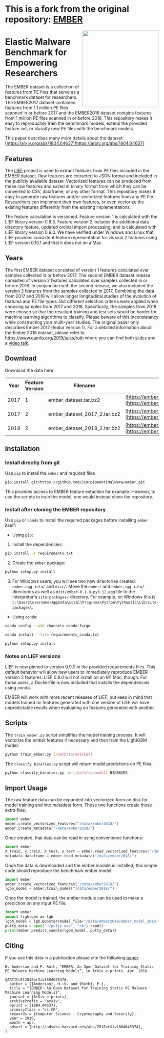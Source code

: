 # This is a fork from the original repository: [EMBER](https://github.com/elastic/ember)

<img src="resources/logo.png" align="right" width="250px" height="250px">

# Elastic Malware Benchmark for Empowering Researchers

The EMBER dataset is a collection of features from PE files that serve as a benchmark dataset for researchers. The EMBER2017 dataset contained features from 1.1 million PE files scanned in or before 2017 and the EMBER2018 dataset contains features from 1 million PE files scanned in or before 2018. This repository makes it easy to reproducibly train the benchmark models, extend the provided feature set, or classify new PE files with the benchmark models.

This paper describes many more details about the dataset: [https://arxiv.org/abs/1804.04637](https://arxiv.org/abs/1804.04637)

## Features

The [LIEF](https://lief.quarkslab.com/) project is used to extract features from PE files included in the EMBER dataset. Raw features are extracted to JSON format and included in the publicly available dataset. Vectorized features can be produced from these raw features and saved in binary format from which they can be converted to CSV, dataframe, or any other format. This repository makes it easy to generate raw features and/or vectorized features from any PE file. Researchers can implement their own features, or even vectorize the existing features differently from the existing implementations.

The feature calculation is versioned. Feature version 1 is calculated with the LIEF library version 0.8.3. Feature version 2 includes the additional data directory feature, updated ordinal import processing, and is calculated with LIEF library version 0.9.0.  We have verified under Windows and Linux that LIEF provides consistent feature representation for version 2 features using LIEF version 0.10.1 and that it does not on a Mac.

## Years

The first EMBER dataset consisted of version 1 features calculated over samples collected in or before 2017. The second EMBER dataset release consisted of version 2 features calculated over samples collected in or before 2018. In conjunction with the second release, we also included the version 2 features from the samples collected in 2017. Combining the data from 2017 and 2018 will allow longer longitudinal studies of the evolution of features and PE file types. But different selection criteria were applied when choosing samples from 2017 and 2018. Specifically, the samples from 2018 were chosen so that the resultant training and test sets would be harder for machine learning algorithms to classify. Please beware of this inconsistancy while constructing your multi-year studies. The original paper only describes Ember 2017 (featur version 1). For a detailed information about the Ember 2018 dataset, please refer to https://www.camlis.org/2019/talks/roth where you can find both [slides](https://docs.google.com/presentation/d/1A13tsUkgWeujTy9SD-vDFfQp9fnIqbSE_tCihNPlArQ/edit#slide=id.g476bf81b41_0_446) and a [video talk](https://youtu.be/MsZmnUO5lkY).

## Download

Download the data here:

| Year | Feature Version | Filename                     | URL                                                                                                            | sha256                                                             |
|------|-----------------|------------------------------|----------------------------------------------------------------------------------------------------------------|--------------------------------------------------------------------|
| 2017 | 1               | ember_dataset.tar.bz2        | [https://ember.elastic.co/ember_dataset.tar.bz2](https://ember.elastic.co/ember_dataset.tar.bz2)               | `a5603de2f34f02ab6e21df7a0f97ec4ac84ddc65caee33fb610093dd6f9e1df9` |
| 2017 | 2               | ember_dataset_2017_2.tar.bz2 | [https://ember.elastic.co/ember_dataset_2017_2.tar.bz2](https://ember.elastic.co/ember_dataset_2017_2.tar.bz2) | `60142493c44c11bc3fef292b216a293841283d86ff58384b5dc2d88194c87a6d` |
| 2018 | 2               | ember_dataset_2018_2.tar.bz2 | [https://ember.elastic.co/ember_dataset_2018_2.tar.bz2](https://ember.elastic.co/ember_dataset_2018_2.tar.bz2) | `b6052eb8d350a49a8d5a5396fbe7d16cf42848b86ff969b77464434cf2997812` |


## Installation
### Install directly from git
Use `pip` to install the `ember` and required files

```bash
pip install git+https://github.com/ScorpionAntimalware/ember.git
```

This provides access to EMBER feature extaction for example.  However, to use the scripts to train the model, one would instead clone the repository.


### Install after cloning the EMBER repository


Use `pip` or `conda` to install the required packages before installing `ember` itself:

 - Using `pip`:

1. Install the dependencies:
```bash
pip install -r requirements.txt
```

2. Create the `ember` package:
```bash
python setup.py install
```

3. For Windows users, you will see two new directories created: `ember.egg-info/` and `dist/`. Move the `ember/` and `ember.egg-info/` directories as well as `dist/ember-0.1.0-py3.11.egg` file to the interpreter's `site-packages/` directory. For example, on Windows this is `C:\Users\username\AppData\Local\Programs\Python\Python311\Lib\site-packages\`.

 - Using `conda`:

```bash
conda config --add channels conda-forge
```

```bash
conda install --file requirements_conda.txt
```

```bash
python setup.py install
```

### Notes on LIEF versions

LIEF is now pinned to version 0.9.0 in the provided requirements files. This default behavior will allow new users to immediately reproduce EMBER version 2 features. LIEF 0.9.0 will not install on an M1 Mac, though. For those users, a Dockerfile is now included that installs the dependencies using conda.

EMBER will work with more recent releases of LIEF, but keep in mind that models trained on features generated with one version of LIEF will have unpredictable results when evaluating on features generated with another.

## Scripts

The `train_ember.py` script simplifies the model training process. It will vectorize the ember features if necessary and then train the LightGBM model.

```bash
python train_ember.py [/path/to/dataset]
```

The `classify_binaries.py` script will return model predictions on PE files.

```bash
python classify_binaries.py -m [/path/to/model] BINARIES
```

## Import Usage

The raw feature data can be expanded into vectorized form on disk for model training and into metadata form. These two functions create those extra files:

```python
import ember
ember.create_vectorized_features("/data/ember2018/")
ember.create_metadata("/data/ember2018/")
```

Once created, that data can be read in using convenience functions:

```python
import ember
X_train, y_train, X_test, y_test = ember.read_vectorized_features("/data/ember2018/")
metadata_dataframe = ember.read_metadata("/data/ember2018/")
```

Once the data is downloaded and the ember module is installed, this simple code should reproduce the benchmark ember model:

```python
import ember
ember.create_vectorized_features("/data/ember2018/")
lgbm_model = ember.train_model("/data/ember2018/")
```

Once the model is trained, the ember module can be used to make a prediction on any input PE file:

```python
import ember
import lightgbm as lgb
lgbm_model = lgb.Booster(model_file="/data/ember2018/ember_model_2018.txt")
putty_data = open("~/putty.exe", "rb").read()
print(ember.predict_sample(lgbm_model, putty_data))
```

## Citing

If you use this data in a publication please cite the following [paper](https://arxiv.org/abs/1804.04637):

```
H. Anderson and P. Roth, "EMBER: An Open Dataset for Training Static PE Malware Machine Learning Models”, in ArXiv e-prints. Apr. 2018.

@ARTICLE{2018arXiv180404637A,
  author = {{Anderson}, H.~S. and {Roth}, P.},
  title = "{EMBER: An Open Dataset for Training Static PE Malware Machine Learning Models}",
  journal = {ArXiv e-prints},
  archivePrefix = "arXiv",
  eprint = {1804.04637},
  primaryClass = "cs.CR",
  keywords = {Computer Science - Cryptography and Security},
  year = 2018,
  month = apr,
  adsurl = {http://adsabs.harvard.edu/abs/2018arXiv180404637A},
}
```
